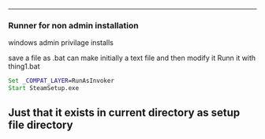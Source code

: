 ----------------------------------------------------
### Runner for non admin installation
windows admin privilage installs 

save a file as <name>.bat
can make initially  a text file and then modify it
Runn it with thing1.bat

 ```bat
 Set _COMPAT_LAYER=RunAsInvoker
 Start SteamSetup.exe
 
 ```
 Just that it exists in current directory as setup file directory
 -----------------------------------------------------------
 